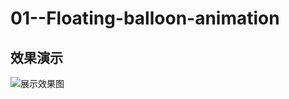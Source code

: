 # 01--Floating-balloon-animation
## 效果演示
![展示效果图](http://a1.qpic.cn/psb?/V119VHuW2O4RbE/V0oILz8AqQMaoqeI5fwjIUQls2vBP8ca2pft5Myw*RE!/m/dHQBAAAAAAAA&bo=gALAA4ACwAMCCS0!&rf=photolist) 
